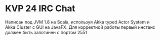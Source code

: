 # KVP 24 IRC Chat
Написан под JVM 1.8 на Scala, используя  Akka typed Actor System и Akka Cluster c GUI на JavaFX. Для корректной работы первый инстанс должен быть залогинен с портом 2551
